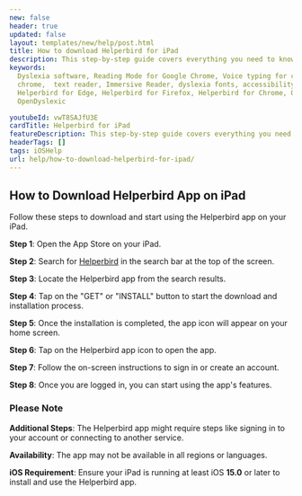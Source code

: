```yaml
---
new: false
header: true
updated: false
layout: templates/new/help/post.html
title: How to download Helperbird for iPad
description: This step-by-step guide covers everything you need to know to install and use the app on your iPad, including searching for the app in the App Store, signing in or creating an account, and customizing your settings.
keywords:
  Dyslexia software, Reading Mode for Google Chrome, Voice typing for chrome, Text to speech for
  chrome,  text reader, Immersive Reader, dyslexia fonts, accessibility software, dyslexia software,
  Helperbird for Edge, Helperbird for Firefox, Helperbird for Chrome, Opendyslexic for Chrome,
  OpenDyslexic

youtubeId: vwT8SAJfU3E
cardTitle: Helperbird for iPad
featureDescription: This step-by-step guide covers everything you need to know to install and use the app on your iPad, including searching for the app in the App Store, signing in or creating an account, and customizing your settings.
headerTags: []
tags: iOSHelp
url: help/how-to-download-helperbird-for-ipad/
---
```



## How to Download Helperbird App on iPad

Follow these steps to download and start using the Helperbird app on your iPad.

**Step 1**: Open the App Store on your iPad.

**Step 2**: Search for [Helperbird](https://apps.apple.com/us/app/helperbird-for-safari/id1589138053 'Helperbird for Safari link') in the search bar at the top of the screen.

**Step 3**: Locate the Helperbird app from the search results.

**Step 4**: Tap on the "GET" or "INSTALL" button to start the download and installation process.

**Step 5**: Once the installation is completed, the app icon will appear on your home screen.

**Step 6**: Tap on the Helperbird app icon to open the app.

**Step 7**: Follow the on-screen instructions to sign in or create an account.

**Step 8**: Once you are logged in, you can start using the app's features.

### Please Note

**Additional Steps**: The Helperbird app might require steps like signing in to your account or connecting to another service.

**Availability**: The app may not be available in all regions or languages.

**iOS Requirement**: Ensure your iPad is running at least iOS **15.0** or later to install and use the Helperbird app.
